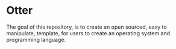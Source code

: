# Otter
The goal of this repository, is to create an open sourced, easy to manipulate, template, for users to create an operating system and programming language. 
